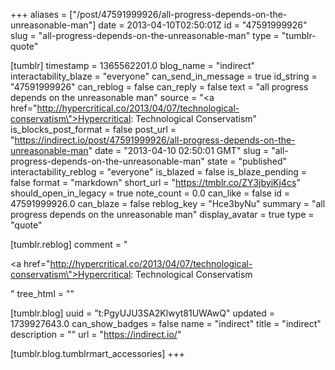 +++
aliases = ["/post/47591999926/all-progress-depends-on-the-unreasonable-man"]
date = 2013-04-10T02:50:01Z
id = "47591999926"
slug = "all-progress-depends-on-the-unreasonable-man"
type = "tumblr-quote"

[tumblr]
timestamp = 1365562201.0
blog_name = "indirect"
interactability_blaze = "everyone"
can_send_in_message = true
id_string = "47591999926"
can_reblog = false
can_reply = false
text = "all progress depends on the unreasonable man"
source = "<a href=\"http://hypercritical.co/2013/04/07/technological-conservatism\">Hypercritical: Technological Conservatism</a>"
is_blocks_post_format = false
post_url = "https://indirect.io/post/47591999926/all-progress-depends-on-the-unreasonable-man"
date = "2013-04-10 02:50:01 GMT"
slug = "all-progress-depends-on-the-unreasonable-man"
state = "published"
interactability_reblog = "everyone"
is_blazed = false
is_blaze_pending = false
format = "markdown"
short_url = "https://tmblr.co/ZY3jbyiKj4cs"
should_open_in_legacy = true
note_count = 0.0
can_like = false
id = 47591999926.0
can_blaze = false
reblog_key = "Hce3byNu"
summary = "all progress depends on the unreasonable man"
display_avatar = true
type = "quote"

[tumblr.reblog]
comment = "<p><a href=\"http://hypercritical.co/2013/04/07/technological-conservatism\">Hypercritical: Technological Conservatism</a></p>"
tree_html = ""

[tumblr.blog]
uuid = "t:PgyUJU3SA2Klwyt81UWAwQ"
updated = 1739927643.0
can_show_badges = false
name = "indirect"
title = "indirect"
description = ""
url = "https://indirect.io/"

[tumblr.blog.tumblrmart_accessories]
+++
